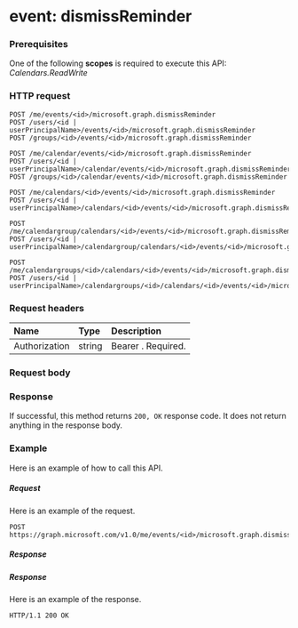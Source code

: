 # event: dismissReminder


### Prerequisites
One of the following **scopes** is required to execute this API:
*Calendars.ReadWrite*
### HTTP request
<!-- { "blockType": "ignored" } -->
```http
POST /me/events/<id>/microsoft.graph.dismissReminder
POST /users/<id | userPrincipalName>/events/<id>/microsoft.graph.dismissReminder
POST /groups/<id>/events/<id>/microsoft.graph.dismissReminder

POST /me/calendar/events/<id>/microsoft.graph.dismissReminder
POST /users/<id | userPrincipalName>/calendar/events/<id>/microsoft.graph.dismissReminder
POST /groups/<id>/calendar/events/<id>/microsoft.graph.dismissReminder

POST /me/calendars/<id>/events/<id>/microsoft.graph.dismissReminder
POST /users/<id | userPrincipalName>/calendars/<id>/events/<id>/microsoft.graph.dismissReminder

POST /me/calendargroup/calendars/<id>/events/<id>/microsoft.graph.dismissReminder
POST /users/<id | userPrincipalName>/calendargroup/calendars/<id>/events/<id>/microsoft.graph.dismissReminder

POST /me/calendargroups/<id>/calendars/<id>/events/<id>/microsoft.graph.dismissReminder
POST /users/<id | userPrincipalName>/calendargroups/<id>/calendars/<id>/events/<id>/microsoft.graph.dismissReminder
```
### Request headers
| Name       | Type | Description|
|:---------------|:--------|:----------|
| Authorization  | string  | Bearer <token>. Required. |

### Request body

### Response
If successful, this method returns `200, OK` response code. It does not return anything in the response body.

### Example
Here is an example of how to call this API.
##### Request
Here is an example of the request.
<!-- {
  "blockType": "request",
  "name": "event_dismissreminder"
}-->
```http
POST https://graph.microsoft.com/v1.0/me/events/<id>/microsoft.graph.dismissReminder
```

##### Response
##### Response
Here is an example of the response.
<!-- {
  "blockType": "response",
  "truncated": true
} -->
```http
HTTP/1.1 200 OK
```

<!-- uuid: 8fcb5dbc-d5aa-4681-8e31-b001d5168d79
2015-10-25 14:57:30 UTC -->
<!-- {
  "type": "#page.annotation",
  "description": "event: dismissReminder",
  "keywords": "",
  "section": "documentation",
  "tocPath": ""
}-->
